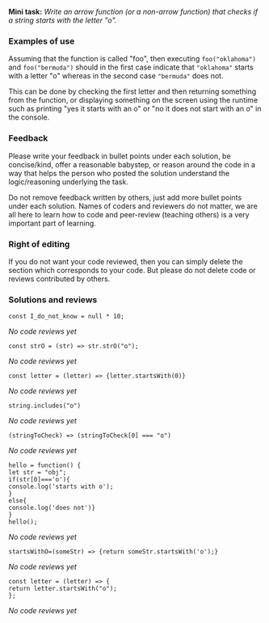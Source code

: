**Mini task:** _Write an arrow function (or a non-arrow function) that checks if a string starts with the letter "o"._

### Examples of use

Assuming that the function is called "foo", then executing `foo("oklahoma")` and `foo("bermuda")` should in the first case indicate that `"oklahoma"` starts with a letter "o" whereas in the second case `"bermuda"` does not.

This can be done by checking the first letter and then returning something from the function, or displaying something on the screen using the runtime such as printing "yes it starts with an o" or "no it does not start with an o" in the console.

### Feedback

Please write your feedback in bullet points under each solution, be concise/kind, offer a reasonable babystep, or reason around the code in a way that helps the person who posted the solution understand the logic/reasoning underlying the task.

Do not remove feedback written by others, just add more bullet points under each solution. Names of coders and reviewers do not matter, we are all here to learn how to code and peer-review (teaching others) is a very important part of learning.

### Right of editing

If you do not want your code reviewed, then you can simply delete the section which corresponds to your code. But please do not delete code or reviews contributed by others.

### Solutions and reviews

```
const I_do_not_know = null * 10;
```

_No code reviews yet_

```
const strO = (str) => str.strO("o");
```

_No code reviews yet_

```
const letter = (letter) => {letter.startsWith(0)}
```

_No code reviews yet_

```
string.includes("o")
```

_No code reviews yet_

```
(stringToCheck) => (stringToCheck[0] === "o")
```

_No code reviews yet_

```
hello = function() {
let str = "obj";
if(str[0]==='o'){
console.log('starts with o');
}
else{
console.log('does not')}
}
hello();
```

_No code reviews yet_

```
startsWithO=(someStr) => {return someStr.startsWith('o');}
```

_No code reviews yet_

```
const letter = (letter) => {
return letter.startsWith("o");
};
```

_No code reviews yet_


